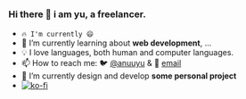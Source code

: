 ### Hi there 👋 i am yu, a freelancer.

- `🔥 I'm currently 😄`
- 📖 I’m currently learning about **web development**, ...
- 💡 I love languages, both human and computer languages.
- 📫 How to reach me: 🐦 [@anuuyu](https://twitter.com/mhmmyu) & 📧 [email](mailto:gh@anuu.me)
- 🔨 I’m currently design and develop **some personal project**
- [![ko-fi](https://ko-fi.com/img/githubbutton_sm.svg)](https://ko-fi.com/A0A4CCD5A)
